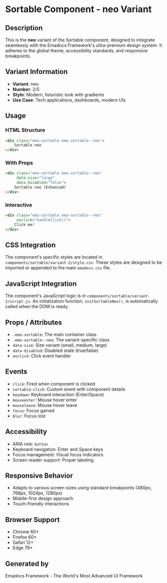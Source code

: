 # Sortable Component - neo Variant

## Description
This is the **neo** variant of the Sortable component, designed to integrate seamlessly with the Emadocs Framework's ultra-premium design system. It adheres to the global theme, accessibility standards, and responsive breakpoints.

## Variant Information
- **Variant**: neo
- **Number**: 2/5
- **Style**: Modern, futuristic look with gradients
- **Use Case**: Tech applications, dashboards, modern UIs

## Usage

### HTML Structure
```html
<div class="ema-sortable ema-sortable--neo">
    Sortable neo
</div>
```

### With Props
```html
<div class="ema-sortable ema-sortable--neo" 
     data-size="large" 
     data-disabled="false">
    Sortable neo (Enhanced)
</div>
```

### Interactive
```html
<div class="ema-sortable ema-sortable--neo" 
     onclick="handleClick()">
    Click me!
</div>
```

## CSS Integration
The component's specific styles are located in `components/sortable/variant-2/style.css`. These styles are designed to be imported or appended to the main `emadocs.css` file.

## JavaScript Integration
The component's JavaScript logic is in `components/sortable/variant-2/script.js`. An initialization function, `initSortableNeo()`, is automatically called when the DOM is ready.

## Props / Attributes
- `.ema-sortable`: The main container class
- `.ema-sortable--neo`: The variant-specific class
- `data-size`: Size variant (small, medium, large)
- `data-disabled`: Disabled state (true/false)
- `onclick`: Click event handler

## Events
- `click`: Fired when component is clicked
- `sortable:click`: Custom event with component details
- `keydown`: Keyboard interaction (Enter/Space)
- `mouseenter`: Mouse hover enter
- `mouseleave`: Mouse hover leave
- `focus`: Focus gained
- `blur`: Focus lost

## Accessibility
- ARIA role: `button`
- Keyboard navigation: Enter and Space keys
- Focus management: Visual focus indicators
- Screen reader support: Proper labeling

## Responsive Behavior
- Adapts to various screen sizes using standard breakpoints (480px, 768px, 1024px, 1280px)
- Mobile-first design approach
- Touch-friendly interactions

## Browser Support
- Chrome 60+
- Firefox 60+
- Safari 12+
- Edge 79+

## Generated by
Emadocs Framework - The World's Most Advanced UI Framework
